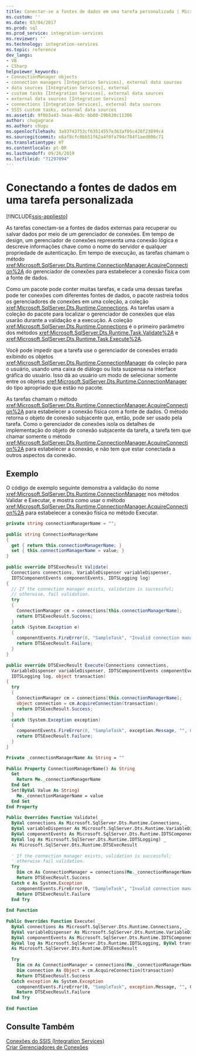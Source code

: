 ```yaml
---
title: Conectar-se a fontes de dados em uma tarefa personalizada | Microsoft Docs
ms.custom: ''
ms.date: 03/04/2017
ms.prod: sql
ms.prod_service: integration-services
ms.reviewer: ''
ms.technology: integration-services
ms.topic: reference
dev_langs:
- VB
- CSharp
helpviewer_keywords:
- ConnectionManager objects
- connection managers [Integration Services], external data sources
- data sources [Integration Services], external
- custom tasks [Integration Services], external data sources
- external data sources [Integration Services]
- connections [Integration Services], external data sources
- SSIS custom tasks, external data sources
ms.assetid: 9f0b3a43-3eaa-4b3c-bb08-29b630c11306
author: chugugrace
ms.author: chugu
ms.openlocfilehash: 3a93743753cf63514557e363af05c428f23899c4
ms.sourcegitcommit: e8af8cfc0bb51f62a4f0fa794c784f1aed006c71
ms.translationtype: HT
ms.contentlocale: pt-BR
ms.lasthandoff: 09/26/2019
ms.locfileid: "71297094"
---
```

# <a name="connecting-to-data-sources-in-a-custom-task"></a>Conectando a fontes de dados em uma tarefa personalizada

[!INCLUDE[ssis-appliesto](../../../includes/ssis-appliesto-ssvrpluslinux-asdb-asdw-xxx.md)]


  As tarefas conectam-se a fontes de dados externas para recuperar ou salvar dados por meio de um gerenciador de conexões. Em tempo de design, um gerenciador de conexões representa uma conexão lógica e descreve informações chave como o nome do servidor e qualquer propriedade de autenticação. Em tempo de execução, as tarefas chamam o método <xref:Microsoft.SqlServer.Dts.Runtime.ConnectionManager.AcquireConnection%2A> do gerenciador de conexões para estabelecer a conexão física com a fonte de dados.  
  
 Como um pacote pode conter muitas tarefas, e cada uma dessas tarefas pode ter conexões com diferentes fontes de dados, o pacote rastreia todos os gerenciadores de conexões em uma coleção, a coleção <xref:Microsoft.SqlServer.Dts.Runtime.Connections>. As tarefas usam a coleção do pacote para localizar o gerenciador de conexões que elas usarão durante a validação e a execução. A coleção <xref:Microsoft.SqlServer.Dts.Runtime.Connections> é o primeiro parâmetro dos métodos <xref:Microsoft.SqlServer.Dts.Runtime.Task.Validate%2A> e <xref:Microsoft.SqlServer.Dts.Runtime.Task.Execute%2A>.  
  
 Você pode impedir que a tarefa use o gerenciador de conexões errado exibindo os objetos <xref:Microsoft.SqlServer.Dts.Runtime.ConnectionManager> da coleção para o usuário, usando uma caixa de diálogo ou lista suspensa na interface gráfica do usuário. Isso dá ao usuário um modo de selecionar somente entre os objetos <xref:Microsoft.SqlServer.Dts.Runtime.ConnectionManager> do tipo apropriado que estão no pacote.  
  
 As tarefas chamam o método <xref:Microsoft.SqlServer.Dts.Runtime.ConnectionManager.AcquireConnection%2A> para estabelecer a conexão física com a fonte de dados. O método retorna o objeto de conexão subjacente que, então, pode ser usado pela tarefa. Como o gerenciador de conexões isola os detalhes de implementação do objeto de conexão subjacente da tarefa, a tarefa tem que chamar somente o método <xref:Microsoft.SqlServer.Dts.Runtime.ConnectionManager.AcquireConnection%2A> para estabelecer a conexão, e não tem que estar conectada a outros aspectos da conexão.  
  
## <a name="example"></a>Exemplo  
 O código de exemplo seguinte demonstra a validação do nome <xref:Microsoft.SqlServer.Dts.Runtime.ConnectionManager> nos métodos Validar e Executar, e mostra como usar o método <xref:Microsoft.SqlServer.Dts.Runtime.ConnectionManager.AcquireConnection%2A> para estabelecer a conexão física no método Executar.  
  
```csharp  
private string connectionManagerName = "";  
  
public string ConnectionManagerName  
{  
  get { return this.connectionManagerName; }  
  set { this.connectionManagerName = value; }  
}  
  
public override DTSExecResult Validate(  
  Connections connections, VariableDispenser variableDispenser,  
  IDTSComponentEvents componentEvents, IDTSLogging log)  
{  
  // If the connection manager exists, validation is successful;  
  // otherwise, fail validation.  
  try  
  {  
    ConnectionManager cm = connections[this.connectionManagerName];  
    return DTSExecResult.Success;  
  }  
  catch (System.Exception e)  
  {  
    componentEvents.FireError(0, "SampleTask", "Invalid connection manager.", "", 0);  
    return DTSExecResult.Failure;  
  }  
}  
  
public override DTSExecResult Execute(Connections connections,   
  VariableDispenser variableDispenser, IDTSComponentEvents componentEvents,   
  IDTSLogging log, object transaction)  
{  
  try  
  {  
    ConnectionManager cm = connections[this.connectionManagerName];  
    object connection = cm.AcquireConnection(transaction);  
    return DTSExecResult.Success;  
  }  
  catch (System.Exception exception)  
  {  
    componentEvents.FireError(0, "SampleTask", exception.Message, "", 0);  
    return DTSExecResult.Failure;  
  }  
}  
```  
  
```vb  
Private _connectionManagerName As String = ""  
  
Public Property ConnectionManagerName() As String  
  Get  
    Return Me._connectionManagerName  
  End Get  
  Set(ByVal Value As String)  
    Me._connectionManagerName = value  
  End Set  
End Property  
  
Public Overrides Function Validate( _  
  ByVal connections As Microsoft.SqlServer.Dts.Runtime.Connections, _  
  ByVal variableDispenser As Microsoft.SqlServer.Dts.Runtime.VariableDispenser, _  
  ByVal componentEvents As Microsoft.SqlServer.Dts.Runtime.IDTSComponentEvents, _  
  ByVal log As Microsoft.SqlServer.Dts.Runtime.IDTSLogging) _  
  As Microsoft.SqlServer.Dts.Runtime.DTSExecResult  
  
  ' If the connection manager exists, validation is successful;  
  ' otherwise fail validation.  
  Try  
    Dim cm As ConnectionManager = connections(Me._connectionManagerName)  
    Return DTSExecResult.Success  
  Catch e As System.Exception  
    componentEvents.FireError(0, "SampleTask", "Invalid connection manager.", "", 0)  
    Return DTSExecResult.Failure  
  End Try  
  
End Function  
  
Public Overrides Function Execute( _  
  ByVal connections As Microsoft.SqlServer.Dts.Runtime.Connections, _  
  ByVal variableDispenser As Microsoft.SqlServer.Dts.Runtime.VariableDispenser, _  
  ByVal componentEvents As Microsoft.SqlServer.Dts.Runtime.IDTSComponentEvents, _  
  ByVal log As Microsoft.SqlServer.Dts.Runtime.IDTSLogging, ByVal transaction As Object) _  
  As Microsoft.SqlServer.Dts.Runtime.DTSExecResult  
  
  Try  
    Dim cm As ConnectionManager = connections(Me._connectionManagerName)  
    Dim connection As Object = cm.AcquireConnection(transaction)  
    Return DTSExecResult.Success  
  Catch exception As System.Exception  
    componentEvents.FireError(0, "SampleTask", exception.Message, "", 0)  
    Return DTSExecResult.Failure  
  End Try  
  
End Function  
```  
  
## <a name="see-also"></a>Consulte Também  
 [Conexões do SSIS &#40;Integration Services&#41;](../../../integration-services/connection-manager/integration-services-ssis-connections.md)   
 [Criar Gerenciadores de Conexões](https://msdn.microsoft.com/library/6ca317b8-0061-4d9d-b830-ee8c21268345)  
  
  
